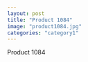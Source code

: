 ```yaml
---
layout: post
title: "Product 1084"
image: "product1084.jpg"
categories: "category1"
---
```

Product 1084
